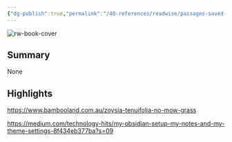 ```yaml
---
{"dg-publish":true,"permalink":"/40-references/readwise/passages-saved-from-android/","tags":["rw/articles"]}
---
```


![rw-book-cover](https://readwise-assets.s3.amazonaws.com/static/images/default-book-icon-4.11327a2af05a.png)

## Summary

None

## Highlights

https://www.bambooland.com.au/zoysia-tenuifolia-no-mow-grass 

https://medium.com/technology-hits/my-obsidian-setup-my-notes-and-my-theme-settings-8f434eb377ba?s=09 

